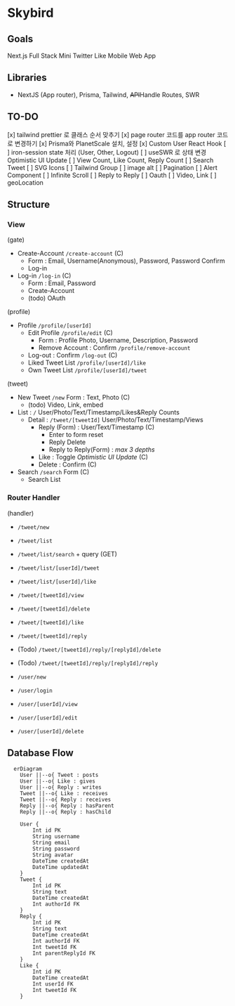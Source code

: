 # Skybird

## Goals

Next.js Full Stack Mini Twitter Like Mobile Web App

## Libraries

- NextJS (App router), Prisma, Tailwind, ~~API~~Handle Routes, SWR

## TO-DO

[x] tailwind prettier 로 클래스 순서 맞추기
[x] page router 코드를 app router 코드로 변경하기
[x] Prisma와 PlanetScale 설치, 설정
[x] Custom User React Hook
[ ] iron-session state 처리 (User, Other, Logout)
[ ] useSWR 로 상태 변경 Optimistic UI Update
[ ] View Count, Like Count, Reply Count
[ ] Search Tweet
[ ] SVG Icons
[ ] Tailwind Group
[ ] image alt
[ ] Pagination
[ ] Alert Component
[ ] Infinite Scroll
[ ] Reply to Reply
[ ] Oauth
[ ] Video, Link
[ ] geoLocation

## Structure

### View

(gate)

- Create-Account `/create-account` (C)
  - Form : Email, Username(Anonymous), Password, Password Confirm
  - Log-in
- Log-in `/log-in` (C)
  - Form : Email, Password
  - Create-Account
  - (todo) OAuth

(profile)

- Profile `/profile/[userId]`
  - Edit Profile `/profile/edit` (C)
    - Form : Profile Photo, Username, Description, Password
    - Remove Account : Confirm `/profile/remove-account`
  - Log-out : Confirm `/log-out` (C)
  - Liked Tweet List `/profile/[userId]/like`
  - Own Tweet List `/profile/[userId]/tweet`

(tweet)

- New Tweet `/new` Form : Text, Photo (C)
  - (todo) Video, Link, embed
- List : `/` User/Photo/Text/Timestamp/Likes&Reply Counts
  - Detail : `/tweet/[tweetId]` User/Photo/Text/Timestamp/Views
    - Reply (Form) : User/Text/Timestamp (C)
      - Enter to form reset
      - Reply Delete
      - Reply to Reply(Form) : _max 3 depths_
    - Like : Toggle _Optimistic UI Update_ (C)
    - Delete : Confirm (C)
- Search `/search` Form (C)
  - Search List

### Router Handler

(handler)

- `/tweet/new`
- `/tweet/list`
- `/tweet/list/search` + query (GET)
- `/tweet/list/[userId]/tweet`
- `/tweet/list/[userId]/like`
- `/tweet/[tweetId]/view`
- `/tweet/[tweetId]/delete`
- `/tweet/[tweetId]/like`
- `/tweet/[tweetId]/reply`
- (Todo) `/tweet/[tweetId]/reply/[replyId]/delete`
- (Todo) `/tweet/[tweetId]/reply/[replyId]/reply`

- `/user/new`
- `/user/login`
- `/user/[userId]/view`
- `/user/[userId]/edit`
- `/user/[userId]/delete`

## Database Flow

```mermaid
  erDiagram
    User ||--o{ Tweet : posts
    User ||--o{ Like : gives
    User ||--o{ Reply : writes
    Tweet ||--o{ Like : receives
    Tweet ||--o{ Reply : receives
    Reply ||--o{ Reply : hasParent
    Reply ||--o{ Reply : hasChild

    User {
        Int id PK
        String username
        String email
        String password
        String avatar
        DateTime createdAt
        DateTime updatedAt
    }
    Tweet {
        Int id PK
        String text
        DateTime createdAt
        Int authorId FK
    }
    Reply {
        Int id PK
        String text
        DateTime createdAt
        Int authorId FK
        Int tweetId FK
        Int parentReplyId FK
    }
    Like {
        Int id PK
        DateTime createdAt
        Int userId FK
        Int tweetId FK
    }
```
